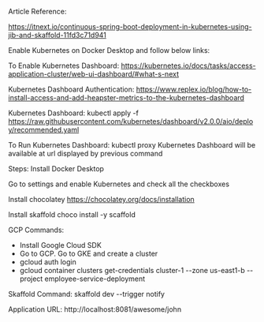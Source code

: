 Article Reference:

https://itnext.io/continuous-spring-boot-deployment-in-kubernetes-using-jib-and-skaffold-11fd3c71d941

Enable Kubernetes on Docker Desktop and follow below links:

To Enable Kubernetes Dashboard:
https://kubernetes.io/docs/tasks/access-application-cluster/web-ui-dashboard/#what-s-next

Kubernetes Dashboard Authentication:
https://www.replex.io/blog/how-to-install-access-and-add-heapster-metrics-to-the-kubernetes-dashboard

Kubernetes Dashboard:
kubectl apply -f https://raw.githubusercontent.com/kubernetes/dashboard/v2.0.0/aio/deploy/recommended.yaml

To Run Kubernetes Dashboard:
kubectl proxy
Kubernetes Dashboard will be available at url displayed by previous command

Steps:
Install Docker Desktop

Go to settings and enable Kubernetes and check all the checkboxes

Install chocolatey https://chocolatey.org/docs/installation

Install skaffold choco install -y scaffold

GCP Commands:
-	Install Google Cloud SDK
-	Go to GCP. Go to GKE and create a cluster
-	gcloud auth login
-	gcloud container clusters get-credentials cluster-1 --zone us-east1-b --project employee-service-deployment


Skaffold Command:
skaffold dev --trigger notify

Application URL:
http://localhost:8081/awesome/john


